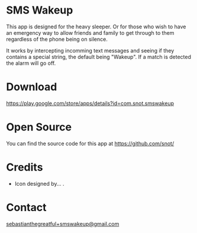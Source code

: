 SMS Wakeup
==========
This app is designed for the heavy sleeper. Or for those who wish to have an emergency way to allow friends and family to get through to them regardless of the phone being on silence.

It works by intercepting incomming text messages and seeing if they contains a special string, the default being "Wakeup". If a match is detected the alarm will go off.


Download
========
<https://play.google.com/store/apps/details?id=com.snot.smswakeup>


Open Source
===========
You can find the source code for this app at <https://github.com/snot/>


Credits
=======
* Icon designed by... .


Contact
=======
<sebastianthegreatful+smswakeup@gmail.com>

